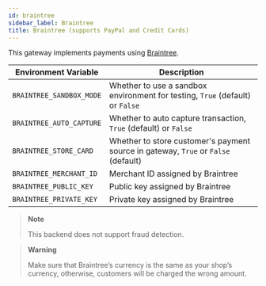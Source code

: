 ```yaml
---
id: braintree
sidebar_label: Braintree
title: Braintree (supports PayPal and Credit Cards)
---
```


This gateway implements payments using [Braintree](https://www.braintreepayments.com/).

| Environment Variable | Description |
| --- | --- |
| `BRAINTREE_SANDBOX_MODE` | Whether to use a sandbox environment for testing, `True` (default) or `False` |
| `BRAINTREE_AUTO_CAPTURE` | Whether to auto capture transaction, `True` (default) or `False` |
| `BRAINTREE_STORE_CARD` | Whether to store customer's payment source in gateway, `True` or `False` (default) |
| `BRAINTREE_MERCHANT_ID` | Merchant ID assigned by Braintree |
| `BRAINTREE_PUBLIC_KEY` | Public key assigned by Braintree |
| `BRAINTREE_PRIVATE_KEY` | Private key assigned by Braintree |

> **Note**
>
> This backend does not support fraud detection.

> **Warning**
>
> Make sure that Braintree’s currency is the same as your shop’s currency, otherwise, customers will be charged the wrong amount.